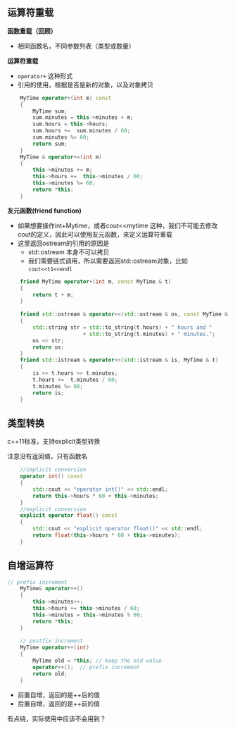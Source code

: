 ## 运算符重载

**函数重载（回顾）**

- 相同函数名，不同参数列表（类型或数量）

**运算符重载**

- `operator+` 这种形式
- 引用的使用，根据是否是新的对象，以及对象拷贝

```cpp
    MyTime operator+(int m) const
    {
        MyTime sum;
        sum.minutes = this->minutes + m;
        sum.hours = this->hours;
        sum.hours +=  sum.minutes / 60;
        sum.minutes %= 60;
        return sum;
    }
    MyTime & operator+=(int m) 
    {
        this->minutes += m;
        this->hours +=  this->minutes / 60;
        this->minutes %= 60;
        return *this;
    }
```

**友元函数(friend function)**

- 如果想要操作int+Mytime，或者cout<<mytime 这种，我们不可能去修改cout的定义，因此可以使用友元函数，来定义运算符重载
- 这里返回ostream的引用的原因是
    - std::ostream 本身不可以拷贝
    - 我们需要链式调用，所以需要返回std::ostream对象，比如`cout<<t1<<endl`

```cpp
    friend MyTime operator+(int m, const MyTime & t)
    {
        return t + m;
    }    
    
    friend std::ostream & operator<<(std::ostream & os, const MyTime & t)
    {
        std::string str = std::to_string(t.hours) + " hours and " 
                        + std::to_string(t.minutes) + " minutes.";
        os << str;
        return os;
    }
    friend std::istream & operator>>(std::istream & is, MyTime & t)
    {
        is >> t.hours >> t.minutes;
        t.hours +=  t.minutes / 60;
        t.minutes %= 60;
        return is;
    }
```

## 类型转换

c++11标准，支持explicit类型转换

注意没有返回值，只有函数名

```cpp
    //implicit conversion
    operator int() const
    {
        std::cout << "operator int()" << std::endl;
        return this->hours * 60 + this->minutes;
    }
    //explicit conversion
    explicit operator float() const
    {
        std::cout << "explicit operator float()" << std::endl;
        return float(this->hours * 60 + this->minutes);
    }
```

## 自增运算符

```cpp
// prefix increment    
    MyTime& operator++()
    {
        this->minutes++;
        this->hours += this->minutes / 60;
        this->minutes = this->minutes % 60;
        return *this; 
    }
 
    // postfix increment
    MyTime operator++(int)
    {
        MyTime old = *this; // keep the old value
        operator++();  // prefix increment
        return old; 
    }
```

- 前置自增，返回的是++后的值
- 后置自增，返回的是++前的值

有点绕，实际使用中应该不会用到？